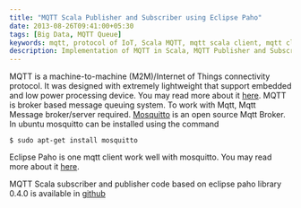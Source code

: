 ```yaml
---
title: "MQTT Scala Publisher and Subscriber using Eclipse Paho"
date: 2013-08-26T09:41:00+05:30
tags: [Big Data, MQTT Queue]
keywords: mqtt, protocol of IoT, Scala MQTT, mqtt scala client, mqtt client, mqtt client example, introduction to MQTT with Scala, Scala message queue example, popular Scala message protocol, message queue protocol example with Scala, Scala MQTT implementation, Message queue example Scala
description: Implementation of MQTT in Scala, MQTT Publisher and Subscriber
---
```

MQTT is a machine-to-machine (M2M)/Internet of Things connectivity protocol. It was designed with extremely lightweight that support embedded and low power processing device. You may read more about it [here](http://mqtt.org/). MQTT is broker based message queuing system. To work with Mqtt, Mqtt Message broker/server required. [Mosquitto](http://mosquitto.org/) is an open source Mqtt Broker. In ubuntu mosquitto can be installed using the command 
```
$ sudo apt-get install mosquitto
```
Eclipse Paho is one mqtt client work well with mosquitto. You may read more about it [here](http://www.eclipse.org/paho/).

MQTT Scala subscriber and publisher code based on eclipse paho library 0.4.0 is available in <!--more--> [github](https://github.com/prabeesh/MQTTScalaClient)
